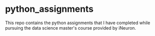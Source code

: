 # python_assignments
This repo contains the python assignments that I have completed while pursuing the data science master's course provided by iNeuron.
